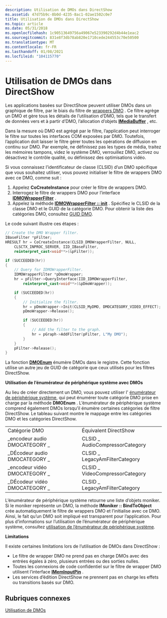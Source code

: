 ```yaml
---
description: Utilisation de DMOs dans DirectShow
ms.assetid: 47d75b9c-8b0d-4235-8ac1-02ae1502c0e7
title: Utilisation de DMOs dans DirectShow
ms.topic: article
ms.date: 05/31/2018
ms.openlocfilehash: 1c90513649756a49067e523390292d4b44e1eac2
ms.sourcegitcommit: 831e8f3db78ab820e1710cede244553c70e50500
ms.translationtype: MT
ms.contentlocale: fr-FR
ms.lasthandoff: 01/08/2021
ms.locfileid: "104115770"
---
```

# <a name="using-dmos-in-directshow"></a>Utilisation de DMOs dans DirectShow

Les applications basées sur DirectShow peuvent utiliser DMOs dans un graphique de filtre, par le biais du filtre de [wrappers DMO](dmo-wrapper-filter.md) . Ce filtre agrège un DMO et gère tous les détails de l’utilisation d’DMO, tels que le transfert de données vers et à partir d’DMO, l’allocation d’objets [**IMediaBuffer**](/previous-versions/windows/desktop/api/Mediaobj/nn-mediaobj-imediabuffer) , etc.

Dans la mesure où DMO est agrégé par le filtre, l’application peut interroger le filtre sur toutes les interfaces COM exposées par DMO. Toutefois, l’application doit laisser le filtre gérer toutes les opérations de diffusion en continu sur DMO. Par exemple, ne définissez pas les types de média, traitez les mémoires tampons, videz le système DMO, verrouillez DMO, activez ou désactivez le contrôle qualité, ou définissez des optimisations vidéo.

Si vous connaissez l’identificateur de classe (CLSID) d’un DMO spécifique que vous souhaitez utiliser, vous pouvez initialiser le filtre de wrappers DMO avec ce DMO, comme suit :

1.  Appelez **CoCreateInstance** pour créer le filtre de wrappers DMO.
2.  Interrogez le filtre de wrappers DMO pour l’interface [**IDMOWrapperFilter**](/previous-versions/windows/desktop/api/Dmodshow/nn-dmodshow-idmowrapperfilter) .
3.  Appelez la méthode [**IDMOWrapperFilter :: init**](/previous-versions/windows/desktop/api/Dmodshow/nf-dmodshow-idmowrapperfilter-init) . Spécifiez le CLSID de la classe DMO et le GUID de la catégorie DMO. Pour obtenir la liste des catégories DMO, consultez [GUID DMO](dmo-guids.md).

Le code suivant illustre ces étapes :


```C++
// Create the DMO Wrapper filter.
IBaseFilter *pFilter;
HRESULT hr = CoCreateInstance(CLSID_DMOWrapperFilter, NULL, 
    CLSCTX_INPROC_SERVER, IID_IBaseFilter, 
    reinterpret_cast<void**>(&pFilter));

if (SUCCEEDED(hr)) 
{
    // Query for IDMOWrapperFilter.
    IDMOWrapperFilter *pDmoWrapper;
    hr = pFilter->QueryInterface(IID_IDMOWrapperFilter, 
        reinterpret_cast<void**>(&pDmoWrapper));

    if (SUCCEEDED(hr)) 
    {     
        // Initialize the filter.
        hr = pDmoWrapper->Init(CLSID_MyDMO, DMOCATEGORY_VIDEO_EFFECT); 
        pDmoWrapper->Release();

        if (SUCCEEDED(hr)) 
        {
            // Add the filter to the graph.
            hr = pGraph->AddFilter(pFilter, L"My DMO");
        }
    }
    pFilter->Release();
}
```



La fonction [**DMOEnum**](/previous-versions/windows/desktop/api/Dmoreg/nf-dmoreg-dmoenum) énumère DMOs dans le registre. Cette fonction utilise un autre jeu de GUID de catégorie que ceux utilisés pour les filtres DirectShow.

**Utilisation de l’énumérateur de périphérique système avec DMOs**

Au lieu de créer directement un DMO, vous pouvez utiliser l' [énumérateur de périphérique système](system-device-enumerator.md), qui peut énumérer toute catégorie DMO prise en charge par la méthode **DMOEnum** . L’énumérateur de périphérique système comprend également DMOs lorsqu’il énumère certaines catégories de filtre DirectShow. Le tableau suivant montre le mappage entre les catégories DMO et les catégories DirectShow.



|                             |                                |
|-----------------------------|--------------------------------|
| Catégorie DMO                | Équivalent DirectShow          |
| \_encodeur audio DMOCATEGORY \_ | CLSID \_ AudioCompressorCategory |
| \_DÉcodeur audio DMOCATEGORY \_ | CLSID \_ LegacyAmFilterCategory  |
| \_encodeur vidéo DMOCATEGORY \_ | CLSID \_ VideoCompressorCategory |
| \_DÉcodeur vidéo DMOCATEGORY \_ | CLSID \_ LegacyAmFilterCategory  |



 

L’énumérateur de périphérique système retourne une liste d’objets moniker. Si le moniker représente un DMO, la méthode **IMoniker :: BindToObject** crée automatiquement le filtre de wrappers DMO et l’initialise avec ce DMO. Ainsi, le fait qu’un DMO soit impliqué est transparent pour l’application. Pour plus d’informations sur l’utilisation de l’énumérateur de périphérique système, consultez [utilisation de l’énumérateur de périphérique système](using-the-system-device-enumerator.md).

**Limitations**

Il existe certaines limitations lors de l’utilisation de DMOs dans DirectShow :

-   Le filtre de wrapper DMO ne prend pas en charge DMOs avec des entrées égales à zéro, plusieurs entrées ou des sorties nulles.
-   Toutes les connexions de code confidentiel sur le filtre de wrapper DMO utilisent l’interface [**IMemInputPin**](/windows/desktop/api/Strmif/nn-strmif-imeminputpin) .
-   Les services d’édition DirectShow ne prennent pas en charge les effets ou transitions basés sur DMO.

## <a name="related-topics"></a>Rubriques connexes

<dl> <dt>

[Utilisation de DMOs](using-dmos.md)
</dt> </dl>

 

 




